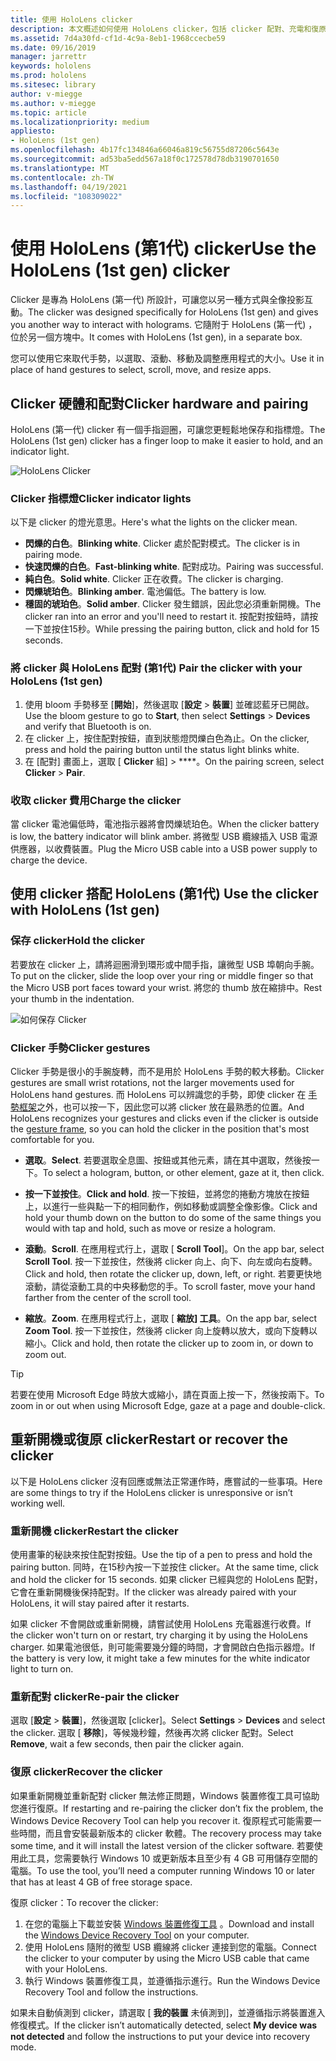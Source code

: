 ```yaml
---
title: 使用 HoloLens clicker
description: 本文概述如何使用 HoloLens clicker，包括 clicker 配對、充電和復原。
ms.assetid: 7d4a30fd-cf1d-4c9a-8eb1-1968ccecbe59
ms.date: 09/16/2019
manager: jarrettr
keywords: hololens
ms.prod: hololens
ms.sitesec: library
author: v-miegge
ms.author: v-miegge
ms.topic: article
ms.localizationpriority: medium
appliesto:
- HoloLens (1st gen)
ms.openlocfilehash: 4b17fc134846a66046a819c56755d87206c5643e
ms.sourcegitcommit: ad53ba5edd567a18f0c172578d78db3190701650
ms.translationtype: MT
ms.contentlocale: zh-TW
ms.lasthandoff: 04/19/2021
ms.locfileid: "108309022"
---
```

# <a name="use-the-hololens-1st-gen-clicker"></a><span data-ttu-id="f3038-104">使用 HoloLens (第1代) clicker</span><span class="sxs-lookup"><span data-stu-id="f3038-104">Use the HoloLens (1st gen) clicker</span></span>

<span data-ttu-id="f3038-105">Clicker 是專為 HoloLens (第一代) 所設計，可讓您以另一種方式與全像投影互動。</span><span class="sxs-lookup"><span data-stu-id="f3038-105">The clicker was designed specifically for HoloLens (1st gen) and gives you another way to interact with holograms.</span></span> <span data-ttu-id="f3038-106">它隨附于 HoloLens (第一代) ，位於另一個方塊中。</span><span class="sxs-lookup"><span data-stu-id="f3038-106">It comes with HoloLens (1st gen), in a separate box.</span></span>

<span data-ttu-id="f3038-107">您可以使用它來取代手勢，以選取、滾動、移動及調整應用程式的大小。</span><span class="sxs-lookup"><span data-stu-id="f3038-107">Use it in place of hand gestures to select, scroll, move, and resize apps.</span></span>

## <a name="clicker-hardware-and-pairing"></a><span data-ttu-id="f3038-108">Clicker 硬體和配對</span><span class="sxs-lookup"><span data-stu-id="f3038-108">Clicker hardware and pairing</span></span>

<span data-ttu-id="f3038-109">HoloLens (第一代) clicker 有一個手指迴圈，可讓您更輕鬆地保存和指標燈。</span><span class="sxs-lookup"><span data-stu-id="f3038-109">The HoloLens (1st gen) clicker has a finger loop to make it easier to hold, and an indicator light.</span></span>

![HoloLens Clicker](images/use-hololens-clicker-1.png)

### <a name="clicker-indicator-lights"></a><span data-ttu-id="f3038-111">Clicker 指標燈</span><span class="sxs-lookup"><span data-stu-id="f3038-111">Clicker indicator lights</span></span>

<span data-ttu-id="f3038-112">以下是 clicker 的燈光意思。</span><span class="sxs-lookup"><span data-stu-id="f3038-112">Here's what the lights on the clicker mean.</span></span>

- <span data-ttu-id="f3038-113">**閃爍的白色**。</span><span class="sxs-lookup"><span data-stu-id="f3038-113">**Blinking white**.</span></span> <span data-ttu-id="f3038-114">Clicker 處於配對模式。</span><span class="sxs-lookup"><span data-stu-id="f3038-114">The clicker is in pairing mode.</span></span>
- <span data-ttu-id="f3038-115">**快速閃爍的白色**。</span><span class="sxs-lookup"><span data-stu-id="f3038-115">**Fast-blinking white**.</span></span> <span data-ttu-id="f3038-116">配對成功。</span><span class="sxs-lookup"><span data-stu-id="f3038-116">Pairing was successful.</span></span>
- <span data-ttu-id="f3038-117">**純白色**。</span><span class="sxs-lookup"><span data-stu-id="f3038-117">**Solid white**.</span></span> <span data-ttu-id="f3038-118">Clicker 正在收費。</span><span class="sxs-lookup"><span data-stu-id="f3038-118">The clicker is charging.</span></span>
- <span data-ttu-id="f3038-119">**閃爍琥珀色**。</span><span class="sxs-lookup"><span data-stu-id="f3038-119">**Blinking amber**.</span></span> <span data-ttu-id="f3038-120">電池偏低。</span><span class="sxs-lookup"><span data-stu-id="f3038-120">The battery is low.</span></span>
- <span data-ttu-id="f3038-121">**穩固的琥珀色**。</span><span class="sxs-lookup"><span data-stu-id="f3038-121">**Solid amber**.</span></span> <span data-ttu-id="f3038-122">Clicker 發生錯誤，因此您必須重新開機。</span><span class="sxs-lookup"><span data-stu-id="f3038-122">The clicker ran into an error and you'll need to restart it.</span></span> <span data-ttu-id="f3038-123">按配對按鈕時，請按一下並按住15秒。</span><span class="sxs-lookup"><span data-stu-id="f3038-123">While pressing the pairing button, click and hold for 15 seconds.</span></span>

### <a name="pair-the-clicker-with-your-hololens-1st-gen"></a><span data-ttu-id="f3038-124">將 clicker 與 HoloLens 配對 (第1代) </span><span class="sxs-lookup"><span data-stu-id="f3038-124">Pair the clicker with your HoloLens (1st gen)</span></span>

1. <span data-ttu-id="f3038-125">使用 bloom 手勢移至 [**開始**]，然後選取 [**設定**  >  **裝置**] 並確認藍牙已開啟。</span><span class="sxs-lookup"><span data-stu-id="f3038-125">Use the bloom gesture to go to **Start**, then select **Settings** > **Devices** and verify that Bluetooth is on.</span></span>
1. <span data-ttu-id="f3038-126">在 clicker 上，按住配對按鈕，直到狀態燈閃爍白色為止。</span><span class="sxs-lookup"><span data-stu-id="f3038-126">On the clicker, press and hold the pairing button until the status light blinks white.</span></span>
1. <span data-ttu-id="f3038-127">在 [配對] 畫面上，選取 [ **Clicker** 組]  >  \*\*\*\*。</span><span class="sxs-lookup"><span data-stu-id="f3038-127">On the pairing screen, select **Clicker** > **Pair**.</span></span>

### <a name="charge-the-clicker"></a><span data-ttu-id="f3038-128">收取 clicker 費用</span><span class="sxs-lookup"><span data-stu-id="f3038-128">Charge the clicker</span></span>

<span data-ttu-id="f3038-129">當 clicker 電池偏低時，電池指示器將會閃爍琥珀色。</span><span class="sxs-lookup"><span data-stu-id="f3038-129">When the clicker battery is low, the battery indicator will blink amber.</span></span> <span data-ttu-id="f3038-130">將微型 USB 纜線插入 USB 電源供應器，以收費裝置。</span><span class="sxs-lookup"><span data-stu-id="f3038-130">Plug the Micro USB cable into a USB power supply to charge the device.</span></span>

## <a name="use-the-clicker-with-hololens-1st-gen"></a><span data-ttu-id="f3038-131">使用 clicker 搭配 HoloLens (第1代) </span><span class="sxs-lookup"><span data-stu-id="f3038-131">Use the clicker with HoloLens (1st gen)</span></span>

### <a name="hold-the-clicker"></a><span data-ttu-id="f3038-132">保存 clicker</span><span class="sxs-lookup"><span data-stu-id="f3038-132">Hold the clicker</span></span>

<span data-ttu-id="f3038-133">若要放在 clicker 上，請將迴圈滑到環形或中間手指，讓微型 USB 埠朝向手腕。</span><span class="sxs-lookup"><span data-stu-id="f3038-133">To put on the clicker, slide the loop over your ring or middle finger so that the Micro USB port faces toward your wrist.</span></span> <span data-ttu-id="f3038-134">將您的 thumb 放在縮排中。</span><span class="sxs-lookup"><span data-stu-id="f3038-134">Rest your thumb in the indentation.</span></span>

![如何保存 Clicker](images/use-hololens-clicker-2.png)

### <a name="clicker-gestures"></a><span data-ttu-id="f3038-136">Clicker 手勢</span><span class="sxs-lookup"><span data-stu-id="f3038-136">Clicker gestures</span></span>

<span data-ttu-id="f3038-137">Clicker 手勢是很小的手腕旋轉，而不是用於 HoloLens 手勢的較大移動。</span><span class="sxs-lookup"><span data-stu-id="f3038-137">Clicker gestures are small wrist rotations, not the larger movements used for HoloLens hand gestures.</span></span> <span data-ttu-id="f3038-138">而 HoloLens 可以辨識您的手勢，即使 clicker 在 [手勢框架](hololens1-basic-usage.md)之外，也可以按一下，因此您可以將 clicker 放在最熟悉的位置。</span><span class="sxs-lookup"><span data-stu-id="f3038-138">And HoloLens recognizes your gestures and clicks even if the clicker is outside the [gesture frame](hololens1-basic-usage.md), so you can hold the clicker in the position that's most comfortable for you.</span></span>

- <span data-ttu-id="f3038-139">**選取**。</span><span class="sxs-lookup"><span data-stu-id="f3038-139">**Select**.</span></span> <span data-ttu-id="f3038-140">若要選取全息圖、按鈕或其他元素，請在其中選取，然後按一下。</span><span class="sxs-lookup"><span data-stu-id="f3038-140">To select a hologram, button, or other element, gaze at it, then click.</span></span>

- <span data-ttu-id="f3038-141">**按一下並按住**。</span><span class="sxs-lookup"><span data-stu-id="f3038-141">**Click and hold**.</span></span> <span data-ttu-id="f3038-142">按一下按鈕，並將您的捲動方塊放在按鈕上，以進行一些與點一下的相同動作，例如移動或調整全像影像。</span><span class="sxs-lookup"><span data-stu-id="f3038-142">Click and hold your thumb down on the button to do some of the same things you would with tap and hold, such as move or resize a hologram.</span></span>

- <span data-ttu-id="f3038-143">**滾動**。</span><span class="sxs-lookup"><span data-stu-id="f3038-143">**Scroll**.</span></span> <span data-ttu-id="f3038-144">在應用程式行上，選取 [ **Scroll Tool**]。</span><span class="sxs-lookup"><span data-stu-id="f3038-144">On the app bar, select **Scroll Tool**.</span></span> <span data-ttu-id="f3038-145">按一下並按住，然後將 clicker 向上、向下、向左或向右旋轉。</span><span class="sxs-lookup"><span data-stu-id="f3038-145">Click and hold, then rotate the clicker up, down, left, or right.</span></span> <span data-ttu-id="f3038-146">若要更快地滾動，請從滾動工具的中央移動您的手。</span><span class="sxs-lookup"><span data-stu-id="f3038-146">To scroll faster, move your hand farther from the center of the scroll tool.</span></span>

- <span data-ttu-id="f3038-147">**縮放**。</span><span class="sxs-lookup"><span data-stu-id="f3038-147">**Zoom**.</span></span> <span data-ttu-id="f3038-148">在應用程式行上，選取 [ **縮放] 工具**。</span><span class="sxs-lookup"><span data-stu-id="f3038-148">On the app bar, select **Zoom Tool**.</span></span> <span data-ttu-id="f3038-149">按一下並按住，然後將 clicker 向上旋轉以放大，或向下旋轉以縮小。</span><span class="sxs-lookup"><span data-stu-id="f3038-149">Click and hold, then rotate the clicker up to zoom in, or down to zoom out.</span></span>

> [!TIP]
> <span data-ttu-id="f3038-150">若要在使用 Microsoft Edge 時放大或縮小，請在頁面上按一下，然後按兩下。</span><span class="sxs-lookup"><span data-stu-id="f3038-150">To zoom in or out when using Microsoft Edge, gaze at a page and double-click.</span></span>

## <a name="restart-or-recover-the-clicker"></a><span data-ttu-id="f3038-151">重新開機或復原 clicker</span><span class="sxs-lookup"><span data-stu-id="f3038-151">Restart or recover the clicker</span></span>

<span data-ttu-id="f3038-152">以下是 HoloLens clicker 沒有回應或無法正常運作時，應嘗試的一些事項。</span><span class="sxs-lookup"><span data-stu-id="f3038-152">Here are some things to try if the HoloLens clicker is unresponsive or isn’t working well.</span></span>

### <a name="restart-the-clicker"></a><span data-ttu-id="f3038-153">重新開機 clicker</span><span class="sxs-lookup"><span data-stu-id="f3038-153">Restart the clicker</span></span>

<span data-ttu-id="f3038-154">使用畫筆的秘訣來按住配對按鈕。</span><span class="sxs-lookup"><span data-stu-id="f3038-154">Use the tip of a pen to press and hold the pairing button.</span></span> <span data-ttu-id="f3038-155">同時，在15秒內按一下並按住 clicker。</span><span class="sxs-lookup"><span data-stu-id="f3038-155">At the same time, click and hold the clicker for 15 seconds.</span></span> <span data-ttu-id="f3038-156">如果 clicker 已經與您的 HoloLens 配對，它會在重新開機後保持配對。</span><span class="sxs-lookup"><span data-stu-id="f3038-156">If the clicker was already paired with your HoloLens, it will stay paired after it restarts.</span></span>

<span data-ttu-id="f3038-157">如果 clicker 不會開啟或重新開機，請嘗試使用 HoloLens 充電器進行收費。</span><span class="sxs-lookup"><span data-stu-id="f3038-157">If the clicker won't turn on or restart, try charging it by using the HoloLens charger.</span></span> <span data-ttu-id="f3038-158">如果電池很低，則可能需要幾分鐘的時間，才會開啟白色指示器燈。</span><span class="sxs-lookup"><span data-stu-id="f3038-158">If the battery is very low, it might take a few minutes for the white indicator light to turn on.</span></span>

### <a name="re-pair-the-clicker"></a><span data-ttu-id="f3038-159">重新配對 clicker</span><span class="sxs-lookup"><span data-stu-id="f3038-159">Re-pair the clicker</span></span>

<span data-ttu-id="f3038-160">選取 [**設定**  >  **裝置**]，然後選取 [clicker]。</span><span class="sxs-lookup"><span data-stu-id="f3038-160">Select **Settings** > **Devices** and select the clicker.</span></span> <span data-ttu-id="f3038-161">選取 [ **移除**]，等候幾秒鐘，然後再次將 clicker 配對。</span><span class="sxs-lookup"><span data-stu-id="f3038-161">Select **Remove**, wait a few seconds, then pair the clicker again.</span></span>

### <a name="recover-the-clicker"></a><span data-ttu-id="f3038-162">復原 clicker</span><span class="sxs-lookup"><span data-stu-id="f3038-162">Recover the clicker</span></span>

<span data-ttu-id="f3038-163">如果重新開機並重新配對 clicker 無法修正問題，Windows 裝置修復工具可協助您進行復原。</span><span class="sxs-lookup"><span data-stu-id="f3038-163">If restarting and re-pairing the clicker don’t fix the problem, the Windows Device Recovery Tool can help you recover it.</span></span> <span data-ttu-id="f3038-164">復原程式可能需要一些時間，而且會安裝最新版本的 clicker 軟體。</span><span class="sxs-lookup"><span data-stu-id="f3038-164">The recovery process may take some time, and it will install the latest version of the clicker software.</span></span> <span data-ttu-id="f3038-165">若要使用此工具，您需要執行 Windows 10 或更新版本且至少有 4 GB 可用儲存空間的電腦。</span><span class="sxs-lookup"><span data-stu-id="f3038-165">To use the tool, you’ll need a computer running Windows 10 or later that has at least 4 GB of free storage space.</span></span>

<span data-ttu-id="f3038-166">復原 clicker：</span><span class="sxs-lookup"><span data-stu-id="f3038-166">To recover the clicker:</span></span>

1. <span data-ttu-id="f3038-167">在您的電腦上下載並安裝 [Windows 裝置修復工具](https://dev.azure.com/ContentIdea/ContentIdea/_queries/query/8a004dbe-73f8-4a32-94bc-368fc2f2a895/) 。</span><span class="sxs-lookup"><span data-stu-id="f3038-167">Download and install the [Windows Device Recovery Tool](https://dev.azure.com/ContentIdea/ContentIdea/_queries/query/8a004dbe-73f8-4a32-94bc-368fc2f2a895/) on your computer.</span></span>
1. <span data-ttu-id="f3038-168">使用 HoloLens 隨附的微型 USB 纜線將 clicker 連接到您的電腦。</span><span class="sxs-lookup"><span data-stu-id="f3038-168">Connect the clicker to your computer by using the Micro USB cable that came with your HoloLens.</span></span>
1. <span data-ttu-id="f3038-169">執行 Windows 裝置修復工具，並遵循指示進行。</span><span class="sxs-lookup"><span data-stu-id="f3038-169">Run the Windows Device Recovery Tool and follow the instructions.</span></span>

<span data-ttu-id="f3038-170">如果未自動偵測到 clicker，請選取 [ **我的裝置** 未偵測到]，並遵循指示將裝置進入修復模式。</span><span class="sxs-lookup"><span data-stu-id="f3038-170">If the clicker isn’t automatically detected, select **My device was not detected** and follow the instructions to put your device into recovery mode.</span></span>
